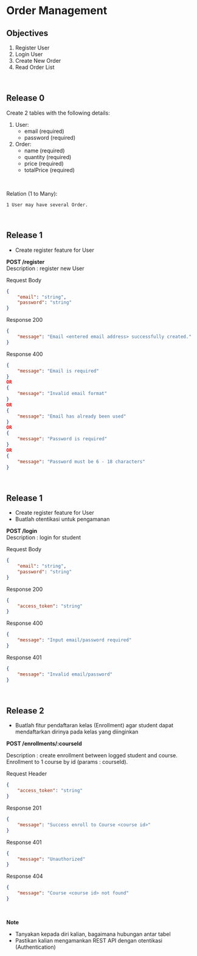 # Order Management

## Objectives

1. Register User
2. Login User
3. Create New Order
4. Read Order List

&nbsp;

## Release 0

Create 2 tables with the following details:

1. User:
   - email (required)
   - password (required)
2. Order:
   - name (required)
   - quantity (required)
   - price (required)
   - totalPrice (required)

&nbsp;

Relation (1 to Many):

```
1 User may have several Order.
```

&nbsp;

## Release 1

- Create register feature for User

**POST /register**  
Description : register new User

Request Body

```json
{
	"email": "string",
	"password": "string"
}
```

Response 200

```json
{
	"message": "Email <entered email address> successfully created."
}
```

Response 400

```json
{
	"message": "Email is required"
}
OR
{
    "message": "Invalid email format"
}
OR
{
    "message": "Email has already been used"
}
OR
{
    "message": "Password is required"
}
OR
{
    "message": "Password must be 6 - 18 characters"
}
```

&nbsp;

## Release 1

- Create register feature for User
- Buatlah otentikasi untuk pengamanan

**POST /login**  
Description : login for student

Request Body

```json
{
	"email": "string",
	"password": "string"
}
```

Response 200

```json
{
	"access_token": "string"
}
```

Response 400

```json
{
	"message": "Input email/password required"
}
```

Response 401

```json
{
	"message": "Invalid email/password"
}
```

&nbsp;

## Release 2

- Buatlah fitur pendaftaran kelas (Enrollment) agar student dapat mendaftarkan dirinya pada kelas yang diinginkan

**POST /enrollments/:courseId**

Description : create enrollment between logged student and course.  
Enrollment to 1 course by id (params : courseId).

Request Header

```json
{
	"access_token": "string"
}
```

Response 201

```json
{
	"message": "Success enroll to Course <course id>"
}
```

Response 401

```json
{
	"message": "Unauthorized"
}
```

Response 404

```json
{
	"message": "Course <course id> not found"
}
```

&nbsp;

**Note**

- Tanyakan kepada diri kalian, bagaimana hubungan antar tabel
- Pastikan kalian mengamankan REST API dengan otentikasi (Authentication)
